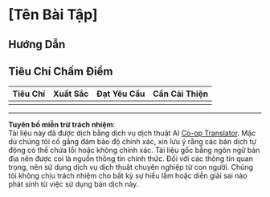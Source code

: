 <!--
CO_OP_TRANSLATOR_METADATA:
{
  "original_hash": "b5f62ec256c7e43e771f0d3b4e1a9130",
  "translation_date": "2025-08-27T22:55:18+00:00",
  "source_file": "lesson-template/assignment.md",
  "language_code": "vi"
}
-->
# [Tên Bài Tập]

## Hướng Dẫn

## Tiêu Chí Chấm Điểm

| Tiêu Chí  | Xuất Sắc       | Đạt Yêu Cầu    | Cần Cải Thiện       |
| --------- | -------------- | -------------- | ------------------- |
|           |                |                |                     |

---

**Tuyên bố miễn trừ trách nhiệm**:  
Tài liệu này đã được dịch bằng dịch vụ dịch thuật AI [Co-op Translator](https://github.com/Azure/co-op-translator). Mặc dù chúng tôi cố gắng đảm bảo độ chính xác, xin lưu ý rằng các bản dịch tự động có thể chứa lỗi hoặc không chính xác. Tài liệu gốc bằng ngôn ngữ bản địa nên được coi là nguồn thông tin chính thức. Đối với các thông tin quan trọng, nên sử dụng dịch vụ dịch thuật chuyên nghiệp từ con người. Chúng tôi không chịu trách nhiệm cho bất kỳ sự hiểu lầm hoặc diễn giải sai nào phát sinh từ việc sử dụng bản dịch này.